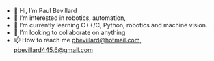 - 👋 Hi, I’m Paul Bevillard
- 👀 I’m interested in robotics, automation, 
- 🌱 I’m currently learning C++/C, Python, robotics and machine vision.
- 💞️ I’m looking to collaborate on anything
- 📫 How to reach me pbevillard@hotmail.com, pbevillard445.6@gmail.com

<!---
pbevillard/pbevillard is a ✨ special ✨ repository because its `README.md` (this file) appears on your GitHub profile.
You can click the Preview link to take a look at your changes.
--->

